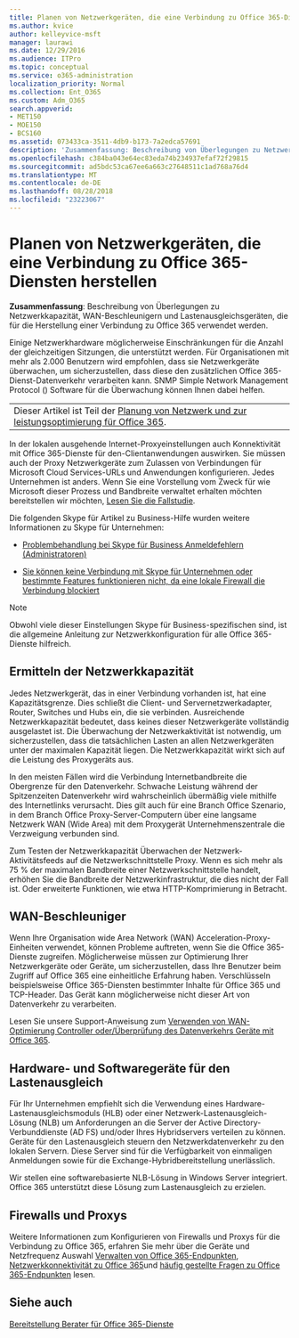 ```yaml
---
title: Planen von Netzwerkgeräten, die eine Verbindung zu Office 365-Diensten herstellen
ms.author: kvice
author: kelleyvice-msft
manager: laurawi
ms.date: 12/29/2016
ms.audience: ITPro
ms.topic: conceptual
ms.service: o365-administration
localization_priority: Normal
ms.collection: Ent_O365
ms.custom: Adm_O365
search.appverid:
- MET150
- MOE150
- BCS160
ms.assetid: 073433ca-3511-4db9-b173-7a2edca57691
description: 'Zusammenfassung: Beschreibung von Überlegungen zu Netzwerkkapazität, WAN-Beschleunigern und Lastenausgleichsgeräten, die für die Herstellung einer Verbindung zu Office 365 verwendet werden.'
ms.openlocfilehash: c384ba043e64ec83eda74b234937efaf72f29815
ms.sourcegitcommit: ad5bdc53ca67ee6a663c27648511c1ad768a76d4
ms.translationtype: MT
ms.contentlocale: de-DE
ms.lasthandoff: 08/28/2018
ms.locfileid: "23223067"
---
```

# <a name="plan-for-network-devices-that-connect-to-office-365-services"></a>Planen von Netzwerkgeräten, die eine Verbindung zu Office 365-Diensten herstellen

 **Zusammenfassung**: Beschreibung von Überlegungen zu Netzwerkkapazität, WAN-Beschleunigern und Lastenausgleichsgeräten, die für die Herstellung einer Verbindung zu Office 365 verwendet werden.
  
Einige Netzwerkhardware möglicherweise Einschränkungen für die Anzahl der gleichzeitigen Sitzungen, die unterstützt werden. Für Organisationen mit mehr als 2.000 Benutzern wird empfohlen, dass sie Netzwerkgeräte überwachen, um sicherzustellen, dass diese den zusätzlichen Office 365-Dienst-Datenverkehr verarbeiten kann. SNMP Simple Network Management Protocol () Software für die Überwachung können Ihnen dabei helfen.

||
|:-----|
| Dieser Artikel ist Teil der [Planung von Netzwerk und zur leistungsoptimierung für Office 365](https://aka.ms/tune).|

In der lokalen ausgehende Internet-Proxyeinstellungen auch Konnektivität mit Office 365-Dienste für den-Clientanwendungen auswirken. Sie müssen auch der Proxy Netzwerkgeräte zum Zulassen von Verbindungen für Microsoft Cloud Services-URLs und Anwendungen konfigurieren. Jedes Unternehmen ist anders. Wenn Sie eine Vorstellung vom Zweck für wie Microsoft dieser Prozess und Bandbreite verwaltet erhalten möchten bereitstellen wir möchten, [Lesen Sie die Fallstudie](https://www.microsoft.com/itshowcase/Article/Content/631/Optimizing-network-performance-for-Microsoft-Office-365).
  
Die folgenden Skype für Artikel zu Business-Hilfe wurden weitere Informationen zu Skype für Unternehmen:
  
- [Problembehandlung bei Skype für Business Anmeldefehlern (Administratoren)](https://go.microsoft.com/fwlink/p/?LinkID=243624)

- [Sie können keine Verbindung mit Skype für Unternehmen oder bestimmte Features funktionieren nicht, da eine lokale Firewall die Verbindung blockiert](https://go.microsoft.com/fwlink/p/?LinkID=243625)

> [!NOTE]
> Obwohl viele dieser Einstellungen Skype für Business-spezifischen sind, ist die allgemeine Anleitung zur Netzwerkkonfiguration für alle Office 365-Dienste hilfreich.
  
## <a name="determining-network-capacity"></a>Ermitteln der Netzwerkkapazität

Jedes Netzwerkgerät, das in einer Verbindung vorhanden ist, hat eine Kapazitätsgrenze. Dies schließt die Client- und Servernetzwerkadapter, Router, Switches und Hubs ein, die sie verbinden. Ausreichende Netzwerkkapazität bedeutet, dass keines dieser Netzwerkgeräte vollständig ausgelastet ist. Die Überwachung der Netzwerkaktivität ist notwendig, um sicherzustellen, dass die tatsächlichen Lasten an allen Netzwerkgeräten unter der maximalen Kapazität liegen. Die Netzwerkkapazität wirkt sich auf die Leistung des Proxygeräts aus.
  
In den meisten Fällen wird die Verbindung Internetbandbreite die Obergrenze für den Datenverkehr. Schwache Leistung während der Spitzenzeiten Datenverkehr wird wahrscheinlich übermäßig viele mithilfe des Internetlinks verursacht. Dies gilt auch für eine Branch Office Szenario, in dem Branch Office Proxy-Server-Computern über eine langsame Netzwerk WAN (Wide Area) mit dem Proxygerät Unternehmenszentrale die Verzweigung verbunden sind.
  
Zum Testen der Netzwerkkapazität Überwachen der Netzwerk-Aktivitätsfeeds auf die Netzwerkschnittstelle Proxy. Wenn es sich mehr als 75 % der maximalen Bandbreite einer Netzwerkschnittstelle handelt, erhöhen Sie die Bandbreite der Netzwerkinfrastruktur, die dies nicht der Fall ist. Oder erweiterte Funktionen, wie etwa HTTP-Komprimierung in Betracht.
  
## <a name="wan-accelerators"></a>WAN-Beschleuniger

Wenn Ihre Organisation wide Area Network (WAN) Acceleration-Proxy-Einheiten verwendet, können Probleme auftreten, wenn Sie die Office 365-Dienste zugreifen. Möglicherweise müssen zur Optimierung Ihrer Netzwerkgeräte oder Geräte, um sicherzustellen, dass Ihre Benutzer beim Zugriff auf Office 365 eine einheitliche Erfahrung haben. Verschlüsseln beispielsweise Office 365-Diensten bestimmter Inhalte für Office 365 und TCP-Header. Das Gerät kann möglicherweise nicht dieser Art von Datenverkehr zu verarbeiten.
  
Lesen Sie unsere Support-Anweisung zum [Verwenden von WAN-Optimierung Controller oder/Überprüfung des Datenverkehrs Geräte mit Office 365](https://support.microsoft.com/kb/2690045).
  
## <a name="hardware-and-software-load-balancing-devices"></a>Hardware- und Softwaregeräte für den Lastenausgleich

Für Ihr Unternehmen empfiehlt sich die Verwendung eines Hardware-Lastenausgleichsmoduls (HLB) oder einer Netzwerk-Lastenausgleich-Lösung (NLB) um Anforderungen an die Server der Active Directory-Verbunddienste (AD FS) und/oder Ihres Hybridservers verteilen zu können. Geräte für den Lastenausgleich steuern den Netzwerkdatenverkehr zu den lokalen Servern. Diese Server sind für die Verfügbarkeit von einmaligen Anmeldungen sowie für die Exchange-Hybridbereitstellung unerlässlich.
  
Wir stellen eine softwarebasierte NLB-Lösung in Windows Server integriert. Office 365 unterstützt diese Lösung zum Lastenausgleich zu erzielen.
  
## <a name="firewalls-and-proxies"></a>Firewalls und Proxys

Weitere Informationen zum Konfigurieren von Firewalls und Proxys für die Verbindung zu Office 365, erfahren Sie mehr über die Geräte und Netzfrequenz Auswahl [Verwalten von Office 365-Endpunkten](https://support.office.com/article/99cab9d4-ef59-4207-9f2b-3728eb46bf9a), [Netzwerkkonnektivität zu Office 365](network-connectivity.md)und [häufig gestellte Fragen zu Office 365-Endpunkten](https://support.office.com/article/d4088321-1c89-4b96-9c99-54c75cae2e6d) lesen.
  
## <a name="see-also"></a>Siehe auch

[Bereitstellung Berater für Office 365-Dienste](deployment-advisors-for-office-365.md)
